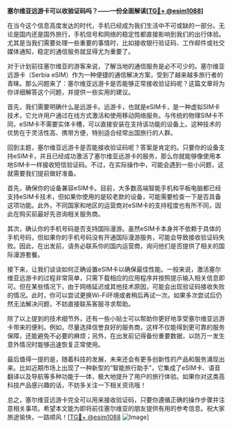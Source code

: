 **塞尔维亚远游卡可以收验证码吗？——一份全面解读[[TG💪+ @esim1088](https://t.me/s/esim1088)]**

在当今这个信息高度发达的时代，手机已经成为我们生活中不可或缺的一部分。无论是国内还是国外旅行，手机信号和网络的稳定性都直接影响到我们的出行体验。尤其是当我们需要处理一些重要的事情时，比如接收银行验证码、工作邮件或社交媒体通知，稳定的通信服务就显得尤为重要了。

对于计划前往塞尔维亚的游客来说，了解当地的通信服务是必不可少的。塞尔维亚远游卡（Serbia eSIM）作为一种便捷的通信解决方案，受到了越来越多旅行者的青睐。那么问题来了：塞尔维亚远游卡是否能够正常接收验证码呢？这篇文章将为你详细解答这个问题，并提供一些实用的建议。

首先，我们需要明确什么是远游卡。远游卡，也就是eSIM卡，是一种虚拟SIM卡技术，它允许用户通过在线方式激活和使用移动网络服务。与传统的物理SIM卡不同，eSIM卡不需要实体卡槽，可以直接安装在支持该功能的设备上。这种技术的优势在于灵活性高、携带方便，特别适合经常出国旅行的人群。

回到主题，塞尔维亚远游卡是否能接收验证码呢？答案是肯定的。只要你的设备支持eSIM卡，并且已经成功激活了塞尔维亚远游卡的服务，那么你就能够像使用本地SIM卡一样接收短信验证码。不过，在实际操作中，可能会遇到一些小问题，这就需要我们提前做好准备。

首先，确保你的设备兼容eSIM卡。目前，大多数高端智能手机和平板电脑都已经支持eSIM卡技术，但如果你使用的是较老款的设备，可能需要检查一下是否具备这项功能。此外，不同国家和地区的运营商对eSIM卡的支持程度也有所不同，因此在购买前最好先咨询相关服务商。

其次，确认你的手机号码是否支持国际漫游。虽然eSIM卡本身并不依赖于具体的手机号码，但如果你的手机号码没有开通国际漫游服务，可能会导致接收验证码失败。因此，在出发前，请务必联系你的国内运营商，询问他们是否提供了相关的国际漫游套餐。

接下来，让我们谈谈如何正确设置eSIM卡以确保最佳性能。一般来说，激活塞尔维亚远游卡的过程非常简单，只需下载相应的应用程序并按照提示输入相关信息即可。但在某些情况下，由于网络延迟或其他技术原因，可能会出现验证码接收失败的情况。此时，你可以尝试更换Wi-Fi环境或者稍后再试一次。如果多次尝试后仍然无法解决问题，不妨直接联系客服寻求帮助。

除了以上提到的技术细节外，还有一些小贴士可以帮助你更好地享受塞尔维亚远游卡带来的便利。例如，尽量选择信誉良好的服务商，这样不仅能得到更可靠的服务保障，还能避免不必要的麻烦；另外，在出发前记得备份重要数据，以防万一发生意外情况时能够迅速恢复正常使用。

最后值得一提的是，随着科技的发展，未来还会有更多创新性的产品和服务涌现出来。比如近期市场上出现了一种新型的“智能旅行助手”，它集成了eSIM卡、语音翻译以及导航等多种功能于一体，极大地提升了用户的旅行体验。如果你对这类高科技产品感兴趣的话，不妨多关注一下相关资讯哦！

总之，塞尔维亚远游卡完全可以用来接收验证码，只要你遵循正确的操作步骤并注意相关事项。希望本文能为即将前往塞尔维亚的朋友提供有用的参考信息。祝大家旅途愉快，一路顺风！[[TG💪+ @esim1088](https://t.me/s/esim1088) ![Image](https://i.postimg.cc/4NQfJmqS/Snipaste-2025-05-13-00-14-12.png)]